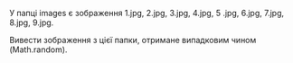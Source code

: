 У папці images є зображення 1.jpg, 2.jpg, 3.jpg, 4.jpg, 5 .jpg, 6.jpg, 7.jpg, 8.jpg, 9.jpg.

Вивести зображення з цієї папки, отримане випадковим чином (Math.random).